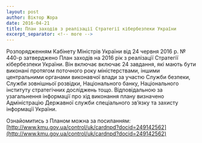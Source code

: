 ```yaml
---
layout: post
author: Віктор Жора
date: 2016-04-21
title: План заходів з реалізації Стратегії кібербезпеки України
excerpt_separator: <!-- more -->
---
```


Розпорядженням Кабінету Міністрів України від 24 червня 2016 р. № 440-р затверджено План заходів на 2016 рік з реалізації Стратегії кібербезпеки України. Він включає включає 24 завдання, які мають бути виконані протягом поточного року міністерствами, іншими центральними органами виконавчої влади за участю Служби безпеки, Служби зовнішньої розвідки, Національного банку, Національного інституту стратегічних досліджень тощо. Відповідальною за узагальнення інформації про хід виконання плану визначено Адміністрацію Державної служби спеціального зв’язку та захисту інформації України.

Ознайомитись з Планом можна за посиланням: [http://www.kmu.gov.ua/control/uk/cardnpd?docid=249142562](http://www.kmu.gov.ua/control/uk/cardnpd?docid=249142562)

<!-- more -->

